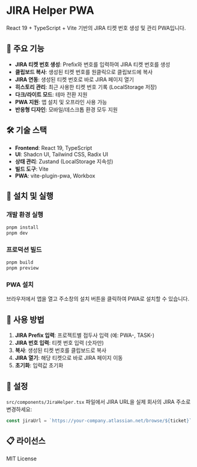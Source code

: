 # JIRA Helper PWA

React 19 + TypeScript + Vite 기반의 JIRA 티켓 번호 생성 및 관리 PWA입니다.

## 🚀 주요 기능

- **JIRA 티켓 번호 생성**: Prefix와 번호를 입력하여 JIRA 티켓 번호를 생성
- **클립보드 복사**: 생성된 티켓 번호를 원클릭으로 클립보드에 복사
- **JIRA 연동**: 생성된 티켓 번호로 바로 JIRA 페이지 열기
- **히스토리 관리**: 최근 사용한 티켓 번호 기록 (LocalStorage 저장)
- **다크/라이트 모드**: 테마 전환 지원
- **PWA 지원**: 앱 설치 및 오프라인 사용 가능
- **반응형 디자인**: 모바일/데스크톱 환경 모두 지원

## 🛠 기술 스택

- **Frontend**: React 19, TypeScript
- **UI**: Shadcn UI, Tailwind CSS, Radix UI
- **상태 관리**: Zustand (LocalStorage 지속성)
- **빌드 도구**: Vite
- **PWA**: vite-plugin-pwa, Workbox

## 📱 설치 및 실행

### 개발 환경 실행
```bash
pnpm install
pnpm dev
```

### 프로덕션 빌드
```bash
pnpm build
pnpm preview
```

### PWA 설치
브라우저에서 앱을 열고 주소창의 설치 버튼을 클릭하여 PWA로 설치할 수 있습니다.

## 🎯 사용 방법

1. **JIRA Prefix 입력**: 프로젝트별 접두사 입력 (예: PWA-, TASK-)
2. **JIRA 번호 입력**: 티켓 번호 입력 (숫자만)
3. **복사**: 생성된 티켓 번호를 클립보드로 복사
4. **JIRA 열기**: 해당 티켓으로 바로 JIRA 페이지 이동
5. **초기화**: 입력값 초기화

## 🔧 설정

`src/components/JiraHelper.tsx` 파일에서 JIRA URL을 실제 회사의 JIRA 주소로 변경하세요:

```typescript
const jiraUrl = `https://your-company.atlassian.net/browse/${ticket}`
```

## 📋 라이선스

MIT License
